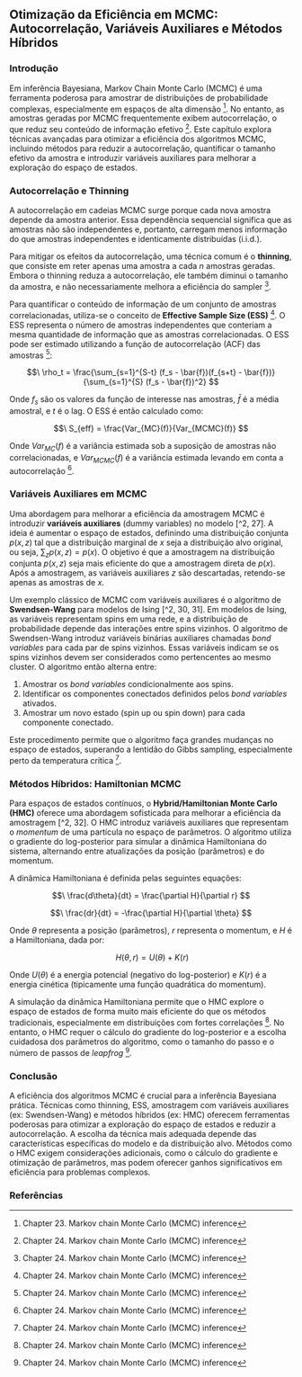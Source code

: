 ## Otimização da Eficiência em MCMC: Autocorrelação, Variáveis Auxiliares e Métodos Híbridos

### Introdução
Em inferência Bayesiana, Markov Chain Monte Carlo (MCMC) é uma ferramenta poderosa para amostrar de distribuições de probabilidade complexas, especialmente em espaços de alta dimensão [^1]. No entanto, as amostras geradas por MCMC frequentemente exibem autocorrelação, o que reduz seu conteúdo de informação efetivo [^2]. Este capítulo explora técnicas avançadas para otimizar a eficiência dos algoritmos MCMC, incluindo métodos para reduzir a autocorrelação, quantificar o tamanho efetivo da amostra e introduzir variáveis auxiliares para melhorar a exploração do espaço de estados.

### Autocorrelação e Thinning
A autocorrelação em cadeias MCMC surge porque cada nova amostra depende da amostra anterior. Essa dependência sequencial significa que as amostras não são independentes e, portanto, carregam menos informação do que amostras independentes e identicamente distribuídas (i.i.d.).

Para mitigar os efeitos da autocorrelação, uma técnica comum é o **thinning**, que consiste em reter apenas uma amostra a cada *n* amostras geradas. Embora o thinning reduza a autocorrelação, ele também diminui o tamanho da amostra, e não necessariamente melhora a eficiência do sampler [^26].

Para quantificar o conteúdo de informação de um conjunto de amostras correlacionadas, utiliza-se o conceito de **Effective Sample Size (ESS)** [^2]. O ESS representa o número de amostras independentes que conteriam a mesma quantidade de informação que as amostras correlacionadas. O ESS pode ser estimado utilizando a função de autocorrelação (ACF) das amostras [^24]:

$$\
\rho_t = \frac{\sum_{s=1}^{S-t} (f_s - \bar{f})(f_{s+t} - \bar{f})}{\sum_{s=1}^{S} (f_s - \bar{f})^2}
$$

Onde $f_s$ são os valores da função de interesse nas amostras, $\bar{f}$ é a média amostral, e $t$ é o lag. O ESS é então calculado como:

$$\
S_{eff} = \frac{Var_{MC}(f)}{Var_{MCMC}(f)}
$$

Onde $Var_{MC}(f)$ é a variância estimada sob a suposição de amostras não correlacionadas, e $Var_{MCMC}(f)$ é a variância estimada levando em conta a autocorrelação [^24].

### Variáveis Auxiliares em MCMC
Uma abordagem para melhorar a eficiência da amostragem MCMC é introduzir **variáveis auxiliares** (dummy variables) no modelo [^2, 27]. A ideia é aumentar o espaço de estados, definindo uma distribuição conjunta $p(x, z)$ tal que a distribuição marginal de $x$ seja a distribuição alvo original, ou seja, $\sum_z p(x, z) = p(x)$. O objetivo é que a amostragem na distribuição conjunta $p(x, z)$ seja mais eficiente do que a amostragem direta de $p(x)$. Após a amostragem, as variáveis auxiliares $z$ são descartadas, retendo-se apenas as amostras de $x$.

Um exemplo clássico de MCMC com variáveis auxiliares é o algoritmo de **Swendsen-Wang** para modelos de Ising [^2, 30, 31]. Em modelos de Ising, as variáveis representam spins em uma rede, e a distribuição de probabilidade depende das interações entre spins vizinhos. O algoritmo de Swendsen-Wang introduz variáveis binárias auxiliares chamadas *bond variables* para cada par de spins vizinhos. Essas variáveis indicam se os spins vizinhos devem ser considerados como pertencentes ao mesmo cluster. O algoritmo então alterna entre:

1.  Amostrar os *bond variables* condicionalmente aos spins.
2.  Identificar os componentes conectados definidos pelos *bond variables* ativados.
3.  Amostrar um novo estado (spin up ou spin down) para cada componente conectado.

Este procedimento permite que o algoritmo faça grandes mudanças no espaço de estados, superando a lentidão do Gibbs sampling, especialmente perto da temperatura crítica [^30].

### Métodos Híbridos: Hamiltonian MCMC
Para espaços de estados contínuos, o **Hybrid/Hamiltonian Monte Carlo (HMC)** oferece uma abordagem sofisticada para melhorar a eficiência da amostragem [^2, 32]. O HMC introduz variáveis auxiliares que representam o *momentum* de uma partícula no espaço de parâmetros. O algoritmo utiliza o gradiente do log-posterior para simular a dinâmica Hamiltoniana do sistema, alternando entre atualizações da posição (parâmetros) e do momentum.

A dinâmica Hamiltoniana é definida pelas seguintes equações:

$$\
\frac{d\theta}{dt} = \frac{\partial H}{\partial r}
$$

$$\
\frac{dr}{dt} = -\frac{\partial H}{\partial \theta}
$$

Onde $\theta$ representa a posição (parâmetros), $r$ representa o momentum, e $H$ é a Hamiltoniana, dada por:

$$\
H(\theta, r) = U(\theta) + K(r)
$$

Onde $U(\theta)$ é a energia potencial (negativo do log-posterior) e $K(r)$ é a energia cinética (tipicamente uma função quadrática do momentum).

A simulação da dinâmica Hamiltoniana permite que o HMC explore o espaço de estados de forma muito mais eficiente do que os métodos tradicionais, especialmente em distribuições com fortes correlações [^32]. No entanto, o HMC requer o cálculo do gradiente do log-posterior e a escolha cuidadosa dos parâmetros do algoritmo, como o tamanho do passo e o número de passos de *leapfrog* [^32].

### Conclusão
A eficiência dos algoritmos MCMC é crucial para a inferência Bayesiana prática. Técnicas como thinning, ESS, amostragem com variáveis auxiliares (ex: Swendsen-Wang) e métodos híbridos (ex: HMC) oferecem ferramentas poderosas para otimizar a exploração do espaço de estados e reduzir a autocorrelação. A escolha da técnica mais adequada depende das características específicas do modelo e da distribuição alvo. Métodos como o HMC exigem considerações adicionais, como o cálculo do gradiente e otimização de parâmetros, mas podem oferecer ganhos significativos em eficiência para problemas complexos.

### Referências
[^1]: Chapter 23. Markov chain Monte Carlo (MCMC) inference
[^2]: Chapter 24. Markov chain Monte Carlo (MCMC) inference
[^24]: Chapter 24. Markov chain Monte Carlo (MCMC) inference
[^26]: Chapter 24. Markov chain Monte Carlo (MCMC) inference
[^27]: Chapter 24. Markov chain Monte Carlo (MCMC) inference
[^30]: Chapter 24. Markov chain Monte Carlo (MCMC) inference
[^31]: Chapter 24. Markov chain Monte Carlo (MCMC) inference
[^32]: Chapter 24. Markov chain Monte Carlo (MCMC) inference
<!-- END -->